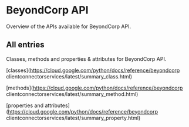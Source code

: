 [
This is a templated file. Adding content to this file may result in it being
reverted. Instead, if you want to place additional content, create an
"overview_content.md" file in `docs/` directory. The Sphinx tool will
pick up on the content and merge the content.
]: #

# BeyondCorp API

Overview of the APIs available for BeyondCorp API.

## All entries

Classes, methods and properties & attributes for
BeyondCorp API.

[classes](https://cloud.google.com/python/docs/reference/beyondcorp clientconnectorservices/latest/summary_class.html)

[methods](https://cloud.google.com/python/docs/reference/beyondcorp clientconnectorservices/latest/summary_method.html)

[properties and
attributes](https://cloud.google.com/python/docs/reference/beyondcorp clientconnectorservices/latest/summary_property.html)
